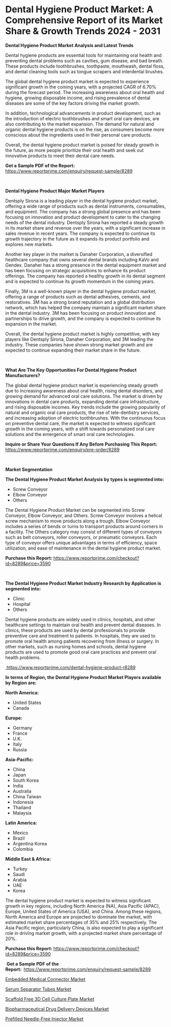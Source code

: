 <p><h1>Dental Hygiene Product Market: A Comprehensive Report of its Market Share & Growth Trends 2024 - 2031</h1></p><p><strong>Dental Hygiene Product Market Analysis and Latest Trends</strong></p>
<p><p>Dental hygiene products are essential tools for maintaining oral health and preventing dental problems such as cavities, gum disease, and bad breath. These products include toothbrushes, toothpaste, mouthwash, dental floss, and dental cleaning tools such as tongue scrapers and interdental brushes.</p><p>The global dental hygiene product market is expected to experience significant growth in the coming years, with a projected CAGR of 6.70% during the forecast period. The increasing awareness about oral health and hygiene, growing disposable income, and rising prevalence of dental diseases are some of the key factors driving the market growth.</p><p>In addition, technological advancements in product development, such as the introduction of electric toothbrushes and smart oral care devices, are also contributing to the market expansion. The demand for natural and organic dental hygiene products is on the rise, as consumers become more conscious about the ingredients used in their personal care products.</p><p>Overall, the dental hygiene product market is poised for steady growth in the future, as more people prioritize their oral health and seek out innovative products to meet their dental care needs.</p></p>
<p><strong>Get a Sample PDF of the Report:&nbsp;</strong> <a href="https://www.reportprime.com/enquiry/request-sample/8289">https://www.reportprime.com/enquiry/request-sample/8289</a></p>
<p>&nbsp;</p>
<p><strong>Dental Hygiene Product Major Market Players</strong></p>
<p><p>Dentsply Sirona is a leading player in the dental hygiene product market, offering a wide range of products such as dental instruments, consumables, and equipment. The company has a strong global presence and has been focusing on innovation and product development to cater to the changing needs of the dental industry. Dentsply Sirona has reported a steady growth in its market share and revenue over the years, with a significant increase in sales revenue in recent years. The company is expected to continue its growth trajectory in the future as it expands its product portfolio and explores new markets.</p><p>Another key player in the market is Danaher Corporation, a diversified healthcare company that owns several dental brands including KaVo and Gendex. Danaher has a strong presence in the dental equipment market and has been focusing on strategic acquisitions to enhance its product offerings. The company has reported a healthy growth in its dental segment and is expected to continue its growth momentum in the coming years.</p><p>Finally, 3M is a well-known player in the dental hygiene product market, offering a range of products such as dental adhesives, cements, and restoratives. 3M has a strong brand reputation and a global distribution network, which has helped the company maintain a significant market share in the dental industry. 3M has been focusing on product innovation and partnerships to drive growth, and the company is expected to continue its expansion in the market.</p><p>Overall, the dental hygiene product market is highly competitive, with key players like Dentsply Sirona, Danaher Corporation, and 3M leading the industry. These companies have shown strong market growth and are expected to continue expanding their market share in the future.</p></p>
<p>&nbsp;</p>
<p><strong>What Are The Key Opportunities For Dental Hygiene Product Manufacturers?</strong></p>
<p><p>The global dental hygiene product market is experiencing steady growth due to increasing awareness about oral health, rising dental disorders, and growing demand for advanced oral care solutions. The market is driven by innovations in dental care products, expanding dental care infrastructure, and rising disposable incomes. Key trends include the growing popularity of natural and organic oral care products, the rise of tele-dentistry services, and increasing adoption of electric toothbrushes. With the continuous focus on preventive dental care, the market is expected to witness significant growth in the coming years, with a shift towards personalized oral care solutions and the emergence of smart oral care technologies.</p></p>
<p><strong>Inquire or Share Your Questions If Any Before Purchasing This Report:</strong> <a href="https://www.reportprime.com/enquiry/pre-order/8289">https://www.reportprime.com/enquiry/pre-order/8289</a></p>
<p>&nbsp;</p>
<p><strong>Market Segmentation</strong></p>
<p><strong>The Dental Hygiene Product Market Analysis by types is segmented into:</strong></p>
<p><ul><li>Screw Conveyor</li><li>Elbow Conveyor</li><li>Others</li></ul></p>
<p><p>The Dental Hygiene Product Market can be segmented into Screw Conveyor, Elbow Conveyor, and Others. Screw Conveyor involves a helical screw mechanism to move products along a trough. Elbow Conveyor includes a series of bends or turns to transport products around corners in a facility. The Others category may consist of different types of conveyors such as belt conveyors, roller conveyors, or pneumatic conveyors. Each type of conveyor offers unique advantages in terms of efficiency, space utilization, and ease of maintenance in the dental hygiene product market.</p></p>
<p><strong>Purchase this Report:&nbsp;</strong><a href="https://www.reportprime.com/checkout?id=8289&price=3590">https://www.reportprime.com/checkout?id=8289&price=3590</a></p>
<p>&nbsp;</p>
<p><strong>The Dental Hygiene Product Market Industry Research by Application is segmented into:</strong></p>
<p><ul><li>Clinic</li><li>Hospital</li><li>Others</li></ul></p>
<p><p>Dental hygiene products are widely used in clinics, hospitals, and other healthcare settings to maintain oral health and prevent dental diseases. In clinics, these products are used by dental professionals to provide preventive care and treatment to patients. In hospitals, they are used to promote oral health among patients recovering from illness or surgery. In other markets, such as nursing homes and schools, dental hygiene products are used to promote good oral care practices and prevent oral health problems.</p></p>
<p><a href="https://www.reportprime.com/dental-hygiene-product-r8289">&nbsp;https://www.reportprime.com/dental-hygiene-product-r8289</a></p>
<p><strong>In terms of Region, the Dental Hygiene Product Market Players available by Region are:</strong></p>
<p>
    <p> <strong> North America: </strong>
        <ul>
            <li>United States</li>
            <li>Canada</li>
        </ul>
        </p> 
    <p> <strong> Europe: </strong>
        <ul>
            <li>Germany</li>
            <li>France</li>
            <li>U.K.</li>
            <li>Italy</li>
            <li>Russia</li>
        </ul>
        </p> 
    <p> <strong> Asia-Pacific: </strong>
        <ul>
            <li>China</li>
            <li>Japan</li>
            <li>South Korea</li>
            <li>India</li>
            <li>Australia</li>
            <li>China Taiwan</li>
            <li>Indonesia</li>
            <li>Thailand</li>
            <li>Malaysia</li>
        </ul>
        </p> 
    <p> <strong> Latin America: </strong>
        <ul>
            <li>Mexico</li>
            <li>Brazil</li>
            <li>Argentina Korea</li>
            <li>Colombia</li>
        </ul>
        </p> 
    <p> <strong> Middle East & Africa: </strong>
        <ul>
            <li>Turkey</li>
            <li>Saudi</li>
            <li>Arabia</li>
            <li>UAE</li>
            <li>Korea</li>
        </ul>
    </p>
    </p>
<p><p>The dental hygiene product market is expected to witness significant growth in key regions, including North America (NA), Asia Pacific (APAC), Europe, United States of America (USA), and China. Among these regions, North America and Europe are projected to dominate the market, with estimated market share percentages of 35% and 25% respectively. The Asia Pacific region, particularly China, is also expected to play a significant role in driving market growth, with a projected market share percentage of 20%.</p></p>
<p><strong>Purchase this Report: </strong><a href="https://www.reportprime.com/checkout?id=8289&price=3590">https://www.reportprime.com/checkout?id=8289&price=3590</a></p>
<p>&nbsp;<strong>Get a Sample PDF of the Report:&nbsp;&nbsp;</strong><a href="https://www.reportprime.com/enquiry/request-sample/8289">https://www.reportprime.com/enquiry/request-sample/8289</a></p>
<p><strong></strong></p>
<p><p><a href="https://medium.com/@hskdk2672/embedded-medical-connector-market-trends-focusing-on-embedded-medical-connector-market-insight-and-622e2f7130be">Embedded Medical Connector Market</a></p><p><a href="https://github.com/yadanielu/Market-Research-Report-List-2/blob/main/serum-separator-tubes-market.md">Serum Separator Tubes Market</a></p><p><a href="https://medium.com/@lynnullrich1993/global-scaffold-free-3d-cell-culture-plate-industry-analysis-share-growth-trends-and-forecast-30e8520435f4">Scaffold Free 3D Cell Culture Plate Market</a></p><p><a href="https://medium.com/@waddy46852/global-biopharmaceutical-drug-delivery-devices-market-focus-on-product-type-injection-1d246ca1a6a7">Biopharmaceutical Drug Delivery Devices Market</a></p><p><a href="https://medium.com/@zoeyjohns2003/insights-into-the-prefilled-needle-free-injector-market-market-players-market-size-geographical-48eab25a3e72">Prefilled Needle-Free Injector Market</a></p></p>